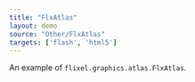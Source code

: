 ```yaml
---
title: "FlxAtlas"
layout: demo
source: "Other/FlxAtlas"
targets: ['flash', 'html5']
---
```


An example of `flixel.graphics.atlas.FlxAtlas`.